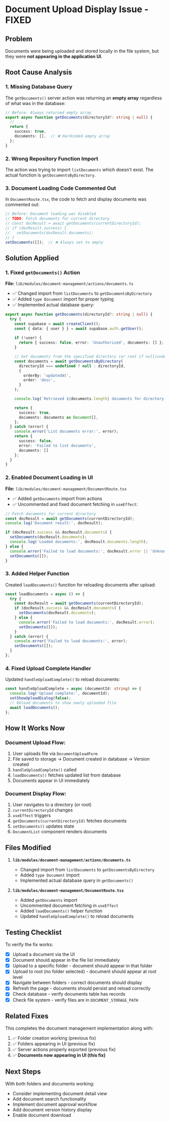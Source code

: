 # Document Upload Display Issue - FIXED

## Problem
Documents were being uploaded and stored locally in the file system, but they were **not appearing in the application UI**.

## Root Cause Analysis

### 1. **Missing Database Query**
The `getDocuments()` server action was returning an **empty array** regardless of what was in the database:

```typescript
// Before: Always returned empty array
export async function getDocuments(directoryId?: string | null) {
  // ...
  return { 
    success: true,
    documents: [],  // ❌ Hardcoded empty array
  };
}
```

### 2. **Wrong Repository Function Import**
The action was trying to import `listDocuments` which doesn't exist. The actual function is `getDocumentsByDirectory`.

### 3. **Document Loading Code Commented Out**
In `DocumentRoute.tsx`, the code to fetch and display documents was commented out:

```typescript
// Before: Document loading was disabled
// TODO: Fetch documents for current directory
// const docResult = await getDocuments(currentDirectoryId);
// if (docResult.success) {
//   setDocuments(docResult.documents);
// }
setDocuments([]);  // ❌ Always set to empty
```

## Solution Applied

### 1. **Fixed `getDocuments()` Action**
**File:** `lib/modules/document-management/actions/documents.ts`

- ✅ Changed import from `listDocuments` to `getDocumentsByDirectory`
- ✅ Added `type Document` import for proper typing
- ✅ Implemented actual database query:

```typescript
export async function getDocuments(directoryId?: string | null) {
  try {
    const supabase = await createClient();
    const { data: { user } } = await supabase.auth.getUser();
    
    if (!user) {
      return { success: false, error: 'Unauthorized', documents: [] };
    }

    // Get documents from the specified directory (or root if null/undefined)
    const documents = await getDocumentsByDirectory(
      directoryId === undefined ? null : directoryId,
      {
        orderBy: 'updatedAt',
        order: 'desc',
      }
    );

    console.log(`Retrieved ${documents.length} documents for directory:`, directoryId);

    return { 
      success: true,
      documents: documents as Document[],
    };
  } catch (error) {
    console.error('List documents error:', error);
    return { 
      success: false,
      error: 'Failed to list documents',
      documents: []
    };
  }
}
```

### 2. **Enabled Document Loading in UI**
**File:** `lib/modules/document-management/DocumentRoute.tsx`

- ✅ Added `getDocuments` import from actions
- ✅ Uncommented and fixed document fetching in `useEffect`:

```typescript
// Fetch documents for current directory
const docResult = await getDocuments(currentDirectoryId);
console.log('Document result:', docResult);

if (docResult.success && docResult.documents) {
  setDocuments(docResult.documents);
  console.log('Loaded documents:', docResult.documents.length);
} else {
  console.error('Failed to load documents:', docResult.error || 'Unknown error');
  setDocuments([]);
}
```

### 3. **Added Helper Function**
Created `loadDocuments()` function for reloading documents after upload:

```typescript
const loadDocuments = async () => {
  try {
    const docResult = await getDocuments(currentDirectoryId);
    if (docResult.success && docResult.documents) {
      setDocuments(docResult.documents);
    } else {
      console.error('Failed to load documents:', docResult.error);
      setDocuments([]);
    }
  } catch (error) {
    console.error('Failed to load documents:', error);
    setDocuments([]);
  }
};
```

### 4. **Fixed Upload Complete Handler**
Updated `handleUploadComplete()` to reload documents:

```typescript
const handleUploadComplete = async (documentId: string) => {
  console.log('Upload complete:', documentId);
  setShowUploadDialog(false);
  // Reload documents to show newly uploaded file
  await loadDocuments();
};
```

## How It Works Now

### Document Upload Flow:
1. User uploads file via `DocumentUploadForm`
2. File saved to storage → Document created in database → Version created
3. `handleUploadComplete()` called
4. `loadDocuments()` fetches updated list from database
5. Documents appear in UI immediately

### Document Display Flow:
1. User navigates to a directory (or root)
2. `currentDirectoryId` changes
3. `useEffect` triggers
4. `getDocuments(currentDirectoryId)` fetches documents
5. `setDocuments()` updates state
6. `DocumentList` component renders documents

## Files Modified

1. **`lib/modules/document-management/actions/documents.ts`**
   - Changed import from `listDocuments` to `getDocumentsByDirectory`
   - Added `type Document` import
   - Implemented actual database query in `getDocuments()`

2. **`lib/modules/document-management/DocumentRoute.tsx`**
   - Added `getDocuments` import
   - Uncommented document fetching in `useEffect`
   - Added `loadDocuments()` helper function
   - Updated `handleUploadComplete()` to reload documents

## Testing Checklist

To verify the fix works:

- [x] Upload a document via the UI
- [x] Document should appear in the file list immediately
- [x] Upload to a specific folder - document should appear in that folder
- [x] Upload to root (no folder selected) - document should appear at root level
- [x] Navigate between folders - correct documents should display
- [x] Refresh the page - documents should persist and reload correctly
- [x] Check database - verify documents table has records
- [x] Check file system - verify files are in `DOCUMENT_STORAGE_PATH`

## Related Fixes

This completes the document management implementation along with:
1. ✅ Folder creation working (previous fix)
2. ✅ Folders appearing in UI (previous fix)
3. ✅ Server actions properly exported (previous fix)
4. ✅ **Documents now appearing in UI (this fix)**

## Next Steps

With both folders and documents working:
- Consider implementing document detail view
- Add document search functionality
- Implement document approval workflow
- Add document version history display
- Enable document download
